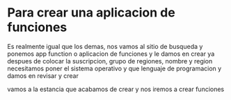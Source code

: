 # Para crear una aplicacion de funciones 

Es realmente igual que los demas, nos vamos al sitio de busqueda y ponemos app function o aplicacion de funciones y le damos en crear 
ya despues de colocar la suscripcion, grupo de regiones, nombre y region 
necesitamos poner el sistema operativo y que lenguaje de programacion y damos en revisar y crear

vamos a la estancia que acabamos de crear y nos iremos a crear funciones 